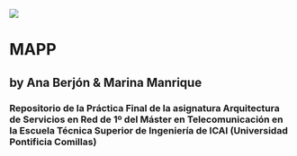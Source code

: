 ![](https://raw.githubusercontent.com/marinamlr/MAPP/master/images/logo_app.png) 
# MAPP
## by Ana Berjón & Marina Manrique
### Repositorio de la Práctica Final de la asignatura Arquitectura de Servicios en Red de 1º del Máster en Telecomunicación en la Escuela Técnica Superior de Ingeniería de ICAI (Universidad Pontificia Comillas)


